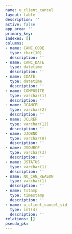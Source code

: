 ```yaml
---
name: u_client_cancel
layout: table
description: ''
active: false
app_area: ''
primary_key: 
indexes: []
columns:
- name: CANC_CODE
  type: char(10)
  description: ''
- name: CANC_DATE
  type: datetime
  description: ''
- name: CDATE
  type: datetime
  description: ''
- name: COMPOSITE
  type: varchar(1)
  description: ''
- name: JCANCEL
  type: varchar(2)
  description: ''
- name: JCLREF
  type: varchar(12)
  description: ''
- name: JJOBNO
  type: varchar(8)
  description: ''
- name: JSOURCE
  type: varchar(3)
  description: ''
- name: JSTATUS
  type: varchar(1)
  description: ''
- name: NO_CAN_REASON
  type: varchar(1)
  description: ''
- name: tstamp
  type: timestamp
  description: ''
- name: u_client_cancel_sid
  type: int(4)
  description: ''
relations: []
pseudo_pk: 
---
```


